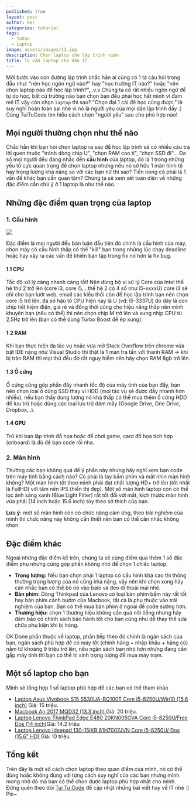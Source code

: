```yaml
---
published: true
layout: post
author: ker
categories: tutorial
tags:
  - TuVan
  - Laptop
image: assets/images/11.jpg
description: Chọn laptop cho lập trình viên
title: Tư vấn laptop cho dân IT
---
```

Mới bước vào con đường lập trình chắc hẳn ai cũng có 1 tá câu hỏi trong đầu như: "nên học ngôn ngữ nào?" hay "học trường IT nào?" hoặc "nên chọn laptop nào để học lập trình?",..v.v Chúng ta có rất nhiều ngôn ngữ để tự do học, bất cứ trường nào bạn chọn bạn đều phải học hết mình vì đam mê IT vậy còn chọn `laptop` thì sao? "Chọn đại 1 cái để học cũng được." là suy nghĩ hoàn toàn sai nhé vì nó là người yêu của mọi dân lập trình đấy :) Cùng TuiTuCode tìm hiểu cách chọn "người yêu" sao cho phù hợp nào!
## Mọi người thường chọn như thế nào
Chắc hẳn khi bạn hỏi chọn laptop ra sao để học lập trình sẽ có nhiều câu trả lời quen thuộc "tránh dòng chip U", "chọn RAM cao tí", "chọn SSD đi"... Đa số mọi người đều đang nhắc đến **cấu hình** của laptop, đó là 1 trong những yếu tố cực quan trọng để chọn laptop nhưng nếu nó sở hữu 1 màn hình tệ hay trọng lượng khá nặng so với các bạn nữ thì sao? Tiền nong có phải là 1 vấn đề khác bạn cần quan tâm? Chúng ta sẽ xem xét toàn diện về những đặc điểm cần chú ý ở 1 laptop là như thế nào.
## Những đặc điểm quan trọng của laptop
### 1. Cấu hình

![](https://www.tomshw.it/data/thumbs/2/1/3/1/9c66eb0e090bfb21dfb297e5a52cfbd6a-5e1e0f708edc4b23197f552fb74c8d157.jpg)

Đặc điểm là mọi người đều bàn luận đầu tiên đó chính là cấu hình của máy, chọn máy có cấu hình thấp có thể "kill" bạn trong những lúc chạy deadline hoặc hay xảy ra các vấn đề khiến bạn tập trong fix nó hơn là fix bug.

#### 1.1 CPU
Tốc độ xử lý càng nhanh càng tốt! Nên dùng bộ vi xử lý Core của Intel thế hệ thứ 2 trở lên (core i3, core i5,...thế hệ 2 có 4 số như i5-xxxxU) core i3 sẽ chỉ cho bạn lướt web, email các kiểu thôi còn để học lập trình bạn nên chọn core i5 trở lên, đa số hậu tố CPU hiện nay là U (vd: i5-3337U) do đây là con chip tiết kiệm điện, giá rẻ và đồng thời cũng cho hiệu năng thấp nên mình khuyên bạn (nếu có thể) thì nên chọn chip M trở lên và xung nhịp CPU từ 2.5Hz trở lên (bạn có thể dùng Turbo Boost để ép xung).

#### 1.2 RAM
Khi bạn thực hiện đa tác vụ hoặc vừa mở Stack Overflow trên chrome vừa bật IDE nặng như Visual Studio thì thật là 1 màn tra tấn với thanh RAM -> khi bị tràn RAM thì mọi thứ đều đơ rất nguy hiểm nên hãy chọn RAM 8gb trở lên.

#### 1.3 Ổ cứng
Ổ cứng cũng góp phần đẩy nhanh tốc độ của máy tính của bạn đấy, bạn nên chọn loại ổ cứng SSD thay vì HDD (mọi tác vụ sẽ được đẩy nhanh hơn nhiều), nếu bạn thấy dung lượng nó khá thấp có thể mua thêm ổ cứng HDD để lưu trữ hoặc dùng các loại lưu trữ đám mây (Google Drive, One Drive, Dropbox,..).

#### 1.4 GPU
Trừ khi bạn lập trình đồ họa hoặc để chơi game, card đồ họa tích hợp (onboard) là đủ để bạn code rồi nha.

### 2. Màn hình
Thường các bạn không quá để ý phần này nhưng hãy nghĩ xem bạn code trên máy tính bằng cách nào? Có phải là tay bấm phím và mắt nhìn màn hình không? Một màn hình tốt theo mình phải đạt chất lượng HD+ trở lên (tốt nhất là FullHD) với tấm nền IPS (hiển thị đẹp). Một số màn hình laptop còn có thể lọc ánh sáng xanh (Blue Light Filter) rất tốt đối với mắt, kích thước màn hình vừa phải (14 inch hoặc 15.6 inch) tùy theo sở thích của bạn.

**Lưu ý:** một số màn hình còn có chức năng cảm ứng, theo trải nghiệm của mình thì chức năng này không cần thiết nên bạn có thể cân nhắc không chọn.
## Đặc điểm khác
Ngoài những đặc điểm kể trên, chúng ta sẽ cùng điểm qua thêm 1 số đặc điểm phụ nhưng cũng góp phần không nhỏ để chọn 1 chiếc laptop.
- **Trọng lượng:** Nếu bạn chọn phải 1 laptop có cấu hình khá cao thì thông thường trọng lượng của nó cũng khá nặng, vậy nên khi chọn xong hãy cân nhắc bạn có thể bỏ nó vào balo và đeo đi thoải mái nhé.
- **Bàn phím:** Dòng Thinkpad của Lenovo có loại bàn phím bấm nảy rất tốt hay bàn phím cánh bướm của Macbook, tất cả là phụ thuộc vào trải nghiệm của bạn. Bạn có thể mua bàn phím ở ngoài để code sướng hơn.
- **Thương hiệu:** chọn 1 thương hiệu không cần quá nổi tiếng nhưng hãy đảm bảo có chính sách bảo hành tốt cho bạn cũng như dễ thay thế sửa chữa phụ kiện khi bị hỏng.

OK Done phần thuộc về laptop, phần tiếp theo đó chính là ngân sách của bạn, ngân sách phù hợp để có máy tốt (chính hãng + nhập khẩu + hàng cũ) nằm từ khoảng 9 triệu trở lên, nếu ngân sách bạn nhỏ hơn nhưng đang cần gấp máy tính thì bạn có thể hi sinh trọng lượng để mua máy trạm.
## Một số laptop cho bạn
Mình sẽ tổng hợp 1 số laptop phù hợp để các bạn có thể tham khảo
- [Laptop Asus Vivobook S15 S530UA-BQ100T Core i5-8250U/Win10 (15.6 inch)](https://tiki.vn/laptop-asus-vivobook-s15-s530ua-bq100t-core-i5-8250u-win10-15-6-inch-gold-hang-chinh-hang-p4161199.html) Giá: 15 triệu.
- [Macbook Air 2017 MQD32 (13.3 inch) ](https://tiki.vn/macbook-air-2017-mqd32-13-3-inch-hang-chinh-hang-p721995.html) Giá: 20 triệu.
- [Laptop Lenovo ThinkPad Edge E480 20KN005GVA Core i5-8250U/Free Dos (14 inch)](https://tiki.vn/laptop-lenovo-thinkpad-edge-e480-20kn005gva-core-i5-8250u-free-dos-14-inch-hang-chinh-hang-black-p1746699.html)Giá: 14.2 triệu
- [Laptop Lenovo Ideapad 130-15IKB 81H7007JVN Core i5-8250U/ Dos (15.6" HD) ](https://tiki.vn/laptop-lenovo-ideapad-130-15ikb-81h7007jvn-core-i5-8250u-dos-15-6-hd-hang-chinh-hang-p11638856.html) Giá: 10 triệu.

## Tổng kết
Trên đây là một số cách chọn laptop theo quan điểm của mình, nó có thể đúng hoặc không đúng với từng cách suy nghĩ của các bạn nhưng mình mong nhờ đó mà bạn có thể chọn được laptop phù hợp nhất cho mình. Đừng quên theo dõi [Tui Tự Code](https://www.facebook.com/shareAboutIT/) để cập nhật những bài viết hay về IT nhé :) Pie~